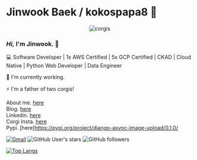 # Jinwook Baek / kokospapa8  👋
<div align="center">

![corgis](https://github.com/kokospapa8/kokos-asset-archive/blob/master/corgis/koko_soccer.jpg)

</div>


### _Hi,_ I'm Jinwook. 👋

💻 Software Developer | 1x AWS Certified | 5x GCP Certified | CKAD | Cloud Native | Python Web Developer | Data Engineer

🔭 I'm currently working.

⚡ I'm a father of two corgis!


About me. [here](https://www.notion.so/nujabes8/Jinwook-Baek-kokospapa8-0b4a5b64fe7f475dba2387da7f2d8bf5)<br/>
Blog. [here](https://blog.kokospapa.com/)<br/>
Linkedin. [here](https://www.linkedin.com/in/kokospapa8/)<br/>
Corgi Insta. [here](https://www.instagram.com/corgi_x2/)<br/>
Pypi. [here]https://pypi.org/project/django-async-image-upload/0.1.0/<br/>

[![Gmail](https://img.shields.io/badge/Gmail-d14836?style=flat&logo=Gmail&logoColor=white&link=mailto:kokos.papa8@gmail.com)](mailto:kokos.papa8@@gmail.com) ![GitHub User's stars](https://img.shields.io/github/stars/kokospapa8?logo=github) ![GitHub followers](https://img.shields.io/github/followers/kokospapa8?logo=github)

[![Top Langs](https://github-readme-stats.vercel.app/api/top-langs/?username=joonas-yoon&layout=compact)](https://github.com/anuraghazra/github-readme-stats)

<!--
**kokospapa8/kokospapa8** is a ✨ _special_ ✨ repository because its `README.md` (this file) appears on your GitHub profile.

Here are some ideas to get you started:

- 🔭 I’m currently working on ...
- 🌱 I’m currently learning ...
- 👯 I’m looking to collaborate on ...
- 🤔 I’m looking for help with ...
- 💬 Ask me about ... 
- 📫 How to reach me: ...
- 😄 Pronouns: ...
- ⚡ Fun fact: ...
-->
